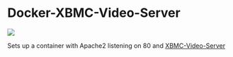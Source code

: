 Docker-XBMC-Video-Server
========================

[![](https://images.microbadger.com/badges/version/jahroots/docker-xbmc-video-server.svg)](https://microbadger.com/images/jahroots/docker-xbmc-video-server "Get your own version badge on microbadger.com")

Sets up a container with Apache2 listening on 80 and [XBMC-Video-Server](https://github.com/Jalle19/xbmc-video-server)
